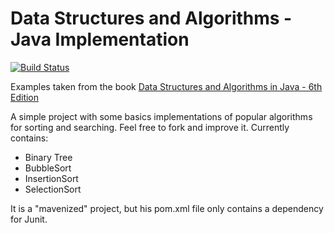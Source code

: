 # Data Structures and Algorithms - Java Implementation

[![Build Status](https://travis-ci.org/rafaelcfreire/Java-Algorithms.png)](https://travis-ci.org/rafaelcfreire/Java-Algorithms)

Examples taken from the book <a href="http://www.amazon.com/Data-Structures-Algorithms-Michael-Goodrich/dp/1118771338/ref=sr_1_1?s=books&ie=UTF8&qid=1441142177&sr=1-1&keywords=data+structures+and+algorithms+in+java+6th+edition&pebp=1441142169982&perid=0ZQ0Q3XPRFZPWF6SMCAA">Data Structures and Algorithms in Java - 6th Edition</a>

A simple project with some basics implementations of popular algorithms for sorting and searching. Feel free to fork and improve it.
Currently contains:
* Binary Tree
* BubbleSort
* InsertionSort
* SelectionSort

It is a "mavenized" project, but his pom.xml file only contains a dependency for Junit. 
